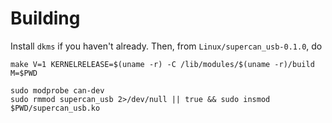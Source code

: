 # Building

Install `dkms` if you haven't already. Then, from `Linux/supercan_usb-0.1.0`, do

```
make V=1 KERNELRELEASE=$(uname -r) -C /lib/modules/$(uname -r)/build M=$PWD

sudo modprobe can-dev
sudo rmmod supercan_usb 2>/dev/null || true && sudo insmod $PWD/supercan_usb.ko
```

